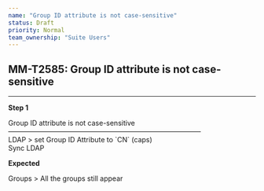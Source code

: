 ```yaml
---
name: "Group ID attribute is not case-sensitive"
status: Draft
priority: Normal
team_ownership: "Suite Users"
---
```


## MM-T2585: Group ID attribute is not case-sensitive

---

**Step 1**

Group ID attribute is not case-sensitive\
————————————————————————————\
LDAP > set Group ID Attribute to \`CN\` (caps)\
Sync LDAP

**Expected**

Groups > All the groups still appear
